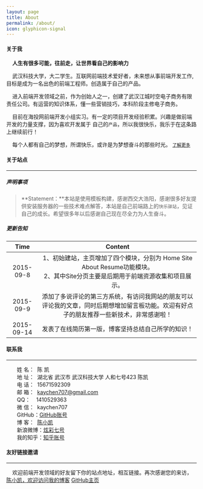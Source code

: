 ```yaml
---
layout: page
title: About
permalink: /about/
icon: glyphicon-signal
---
```


#### 关于我


&nbsp;&nbsp;&nbsp;&nbsp;**人生有很多可能，往前走，让世界看自己的影响力**

&nbsp;&nbsp;&nbsp;&nbsp;武汉科技大学，大二学生。互联网前端技术爱好者，未来想从事前端开发工作,目标是成为一名出色的前端工程师。创造属于自己的产品。

&nbsp;&nbsp;&nbsp;&nbsp;进入前端开发领域之前，作为创始人之一，创建了武汉江城时空电子商务有限责任公司。有运营的知识体系，懂一些营销技巧，本科阶段主修电子商务。

&nbsp;&nbsp;&nbsp;&nbsp;目前在海投网前端开发小组实习。有一定的项目开发经验积累。兴趣是做前端开发的力量支撑，因为喜欢开发属于 自己的`产品`，所以我很快乐，我乐于在这条路上继续前行！

&nbsp;&nbsp;&nbsp;&nbsp;每个人都有自己的梦想，所谓快乐，或许是为梦想奋斗的那些时光。 [`了解更多`](http://www.cnblogs.com/kaychen/p/4704538.html)


#### 关于站点

---

##### 声明事项

>**Statement：**本站是使用模板构建，感谢西交大浩阳，感谢很多好友提供安装服务器的一些技术难点解答，本站是自己前端路上的`快乐驿站`，见证自己的成长。希望很多年以后感谢自己现在尽全力为人生奋斗。

##### 更新告知

Time | Content
:----------------------------: | :----------------------:
2015-09-8 | 1、初始建站，主页增加了四个模块，分别为 Home Site About Resume功能模块。<br />2、其中Site分页主要是后期用于前端资源收集和项目展示。
2015-09-9 | 添加了多说评论的第三方系统，有访问我网站的朋友可以评论我的文章，同时后期想增加留言板功能。欢迎有好点子的朋友推荐一些新技术，非常感谢啦！
2015-09-14 | 发表了在线简历第一版，博客坚持总结自己所学的知识！



#### 联系我

----

　　姓 名： &nbsp;陈 凯<br />
　　地 址： &nbsp;湖北省 武汉市 武汉科技大学 人和七号423 陈凯<br />
　　电 话： &nbsp;15671592309<br />
　　邮 箱： &nbsp;kaychen707@gmail.com<br />
　　QQ： &nbsp;&nbsp;&nbsp;1410529363<br />
　　微 信： &nbsp;kaychen707<br />
　　GitHub：[GitHub账号](https://github.com/LittlewhiteChen)<br />
　　博 客：&nbsp;&nbsp;[陈小凯](http://www.cnblogs.com/kaychen/)<br />
　　新浪微博：[炫彩七号](http://weibo.com/LittlewhiteChen)<br />
　　我的知乎：[知乎账号](http://www.zhihu.com/people/kaychenzhihu)<br />


#### 友好链接邀请

---

&nbsp;&nbsp;&nbsp;&nbsp;欢迎前端开发领域的好友留下你的站点地址，相互链接。再次感谢您的来访，
[陈小凯，欢迎访问我的博客](http://www.cnblogs.com/kaychen/)
[GitHub主页](https://github.com/LittlewhiteChen)
















